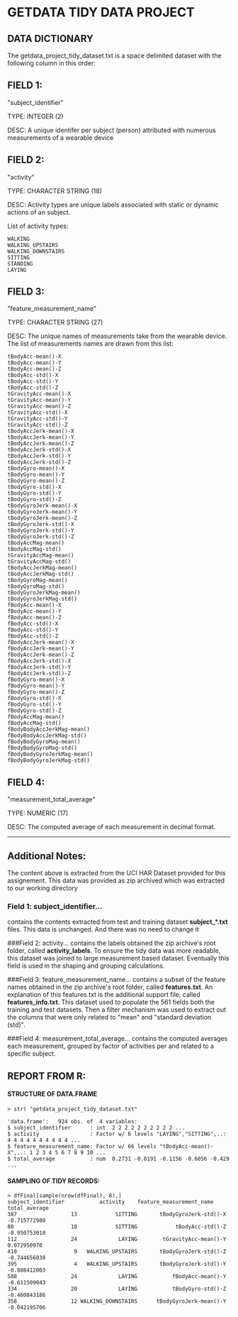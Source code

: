 # GETDATA TIDY DATA PROJECT
## DATA DICTIONARY

The getdata_project_tidy_dataset.txt is a space delimited dataset
with the following column in this order:

## FIELD 1: 
"subject_identifier"

TYPE: INTEGER (2)

DESC: A unique identifer per subject (person) attributed with numerous measurements of a wearable device
 
## FIELD 2: 
"activity"

TYPE: CHARACTER STRING (18)

DESC: Activity types are unique labels associated with static or dynamic actions of an subject.  
	
List of activity types:

	WALKING
	WALKING_UPSTAIRS
	WALKING_DOWNSTAIRS
	SITTING
	STANDING
	LAYING
  
## FIELD 3:  
"feature_measurement_name"

TYPE: CHARACTER STRING (27)

DESC: The unique names of measurements take from the wearable device. The list of measurements names are drawn from this list:

	tBodyAcc-mean()-X
	tBodyAcc-mean()-Y
	tBodyAcc-mean()-Z
	tBodyAcc-std()-X
	tBodyAcc-std()-Y
	tBodyAcc-std()-Z
	tGravityAcc-mean()-X
	tGravityAcc-mean()-Y
	tGravityAcc-mean()-Z
	tGravityAcc-std()-X
	tGravityAcc-std()-Y
	tGravityAcc-std()-Z
	tBodyAccJerk-mean()-X
	tBodyAccJerk-mean()-Y
	tBodyAccJerk-mean()-Z
	tBodyAccJerk-std()-X
	tBodyAccJerk-std()-Y
	tBodyAccJerk-std()-Z
	tBodyGyro-mean()-X
	tBodyGyro-mean()-Y
	tBodyGyro-mean()-Z
	tBodyGyro-std()-X
	tBodyGyro-std()-Y
	tBodyGyro-std()-Z
	tBodyGyroJerk-mean()-X
	tBodyGyroJerk-mean()-Y
	tBodyGyroJerk-mean()-Z
	tBodyGyroJerk-std()-X
	tBodyGyroJerk-std()-Y
	tBodyGyroJerk-std()-Z
	tBodyAccMag-mean()
	tBodyAccMag-std()
	tGravityAccMag-mean()
	tGravityAccMag-std()
	tBodyAccJerkMag-mean()
	tBodyAccJerkMag-std()
	tBodyGyroMag-mean()
	tBodyGyroMag-std()
	tBodyGyroJerkMag-mean()
	tBodyGyroJerkMag-std()
	fBodyAcc-mean()-X
	fBodyAcc-mean()-Y
	fBodyAcc-mean()-Z
	fBodyAcc-std()-X
	fBodyAcc-std()-Y
	fBodyAcc-std()-Z
	fBodyAccJerk-mean()-X
	fBodyAccJerk-mean()-Y
	fBodyAccJerk-mean()-Z
	fBodyAccJerk-std()-X
	fBodyAccJerk-std()-Y
	fBodyAccJerk-std()-Z
	fBodyGyro-mean()-X
	fBodyGyro-mean()-Y
	fBodyGyro-mean()-Z
	fBodyGyro-std()-X
	fBodyGyro-std()-Y
	fBodyGyro-std()-Z
	fBodyAccMag-mean()
	fBodyAccMag-std()
	fBodyBodyAccJerkMag-mean()
	fBodyBodyAccJerkMag-std()
	fBodyBodyGyroMag-mean()
	fBodyBodyGyroMag-std()
	fBodyBodyGyroJerkMag-mean()
	fBodyBodyGyroJerkMag-std()	
	
## FIELD 4:
"measurement_total_average"

TYPE: NUMERIC (17)

DESC: The computed average of each measurement in decimal format.
	
* * *	

## Additional Notes:
The content above is extracted from the UCI HAR Dataset provided for this assignement.  This data was provided as zip archived which was extracted to our working directory

### Field 1: subject_identifier...
contains the contents extracted from test and training dataset **subject_*.txt** files.  This data is unchanged. And there was no need to change it

###Field 2: activity...
contains the labels obtained the zip archive's root folder, called **activity_labels**. To ensure the tidy data was more readable, this dataset was joined to large measurement based dataset.  Eventually this field is used in the shaping and grouping calculations.

###Field 3: feature_measurement_name...
contains a subset of the feature names obtained in the zip archive's root folder, called **features.txt**.  An explanation of this features.txt is the additional support file, called **features_info.txt**.  This dataset used to populate the 561 fields both the training and test datasets.
Then a filter mechanism was used to extract out the columns that were only related to "mean" and "standard deviation (std)".

###Field 4: measurement_total_average...
contains the computed averages each measurement, grouped by factor of activities per and related to a specific subject.


## REPORT FROM R:

#### STRUCTURE OF DATA.FRAME

    > str( "getdata_project_tidy_dataset.txt"
    
    'data.frame':	924 obs. of  4 variables:
    $ subject_identifier      : int  2 2 2 2 2 2 2 2 2 2 ...
    $ activity                : Factor w/ 6 levels "LAYING","SITTING",..: 4 4 4 4 4 4 4 4 4 4 ...
    $ feature_measurement_name: Factor w/ 66 levels "tBodyAcc-mean()-X",..: 1 2 3 4 5 6 7 8 9 10 ...
    $ total_average           : num  0.2731 -0.0191 -0.1156 -0.6056 -0.429 ...
    
#### SAMPLING OF TIDY RECORDS:
    
    > dfFinal[sample(nrow(dfFinal), 8),]
    subject_identifier           activity    feature_measurement_name total_average
    387                 13            SITTING       tBodyGyroJerk-std()-X  -0.715772980
    80                  18            SITTING            tBodyAcc-std()-Z  -0.950753018
    112                 24             LAYING        tGravityAcc-mean()-Y   0.072950970
    410                  9   WALKING_UPSTAIRS       tBodyGyroJerk-std()-Z  -0.744656038
    395                  4   WALKING_UPSTAIRS       tBodyGyroJerk-std()-Y  -0.888412003
    588                 24             LAYING           fBodyAcc-mean()-Y  -0.611509043
    334                 20             LAYING           tBodyGyro-std()-Z  -0.460843186
    358                 12 WALKING_DOWNSTAIRS      tBodyGyroJerk-mean()-Y  -0.042195706
